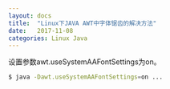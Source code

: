 ```yaml
---
layout: docs
title:  "Linux下JAVA AWT中字体锯齿的解决方法"
date:   2017-11-08
categories: Linux Java
---
```


设置参数awt.useSystemAAFontSettings为on。
``` bash
$ java -Dawt.useSystemAAFontSettings=on ...
```
